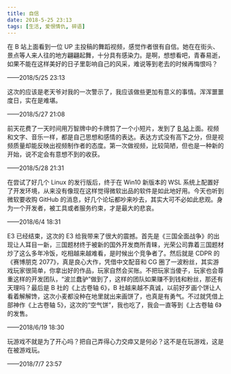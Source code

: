 ```yaml
---
title: 自信
date: 2018-5-25 23:13
tags: [生活, 爱恨情仇, 碎语]
---
```


在 B 站上面看到一位 UP 主投稿的舞蹈视频，感觉作者很有自信。她在在街头、景点等人来人往的地方翩翩起舞，十分具有感染力。是啊，想想看吧，青春易逝，如果不能在这样美好的日子里彰响自己的风采，难说等到老去的时候再悔恨吗？

——2018/5/25 23:13

这次的应该是老天爷对我的一次警示了，我应该做些更加有意义的事情。浑浑噩噩度日，实在是难堪。

——2018/5/27 21:08

前天花费了一天时间用万智牌中的卡牌剪了一个小短片，发到了 [B 站](https://space.bilibili.com/59457369/#/)上面。视频和文字、音乐一样，都是自己思想和感情的表达。表达方式没有高下之分，但是视频质量却能反映出视频制作者的态度。第一次做视频，比较简陋，但也是一种新的开始，说不定会有意想不到的收获。

——2018/5/28 21:31

在尝试了好几个 Linux 的发行版后，终于在 Win10 新版本的 WSL 系统上配置好了开发环境，从来没有像现在这样觉得微软出品的软件是如此地好用。今天也听到微软要收购 GitHub 的消息，好几个论坛都吵来吵去，其实大可不必如此悲观。身为一个开发者，被工具或者服务约束，才是最大的悲哀。

——2018/6/4 18:31

E3 已经结束，这次的 E3 给我带来了很大的震撼。首先是《三国全面战争》的出现让人耳目一新，三国题材终于被新的国外开发商所青睐，光荣公司靠着三国题材炒了这么多年冷饭，吃相越来越难看，是时候出个竞争者了。然后就是 CDPR 的《赛博朋克 2077》，真是良心大作，凭借中文配音和 CG 圈了一波粉丝，其实游戏玩家很简单，你拿出好的作品，玩家自然会买账。不把玩家当傻子，玩家也会尊重这样的开发团队，“波兰蠢驴”做到了，这样的团队如果赚不到钱和粉丝，那还有天理吗？最后是 B 社的《上古卷轴 6》，B 社越来越不真诚，以前好歹画个饼让人看着解解馋，这次小麦都没种在地里就出来画饼了，也真是有勇气。不过就凭借上部神作《上古卷轴 5》，这次的“空气饼”，我也吃了，我会一直等到《上古卷轴 6》的发售。

——2018/6/19 18:30

玩游戏不就是为了开心吗？把自己弄得心力交瘁又是何必？这不是在玩游戏，这是在被游戏玩。

——2018/7/7 23:57
